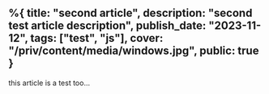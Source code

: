%{
  title: "second article",
  description: "second test article description",
  publish_date: "2023-11-12",
  tags: ["test", "js"],
  cover: "/priv/content/media/windows.jpg",
  public: true
}
---

this article is a test too...
